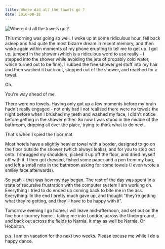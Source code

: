 ```yaml
---
title: Where did all the towels go ?
date: 2016-08-18
---
```


![Where did all the towels go ?](https://source.unsplash.com/ZYYS1kapOm8/1600x900)

This morning was going so well. I woke up at some ridiculous hour, fell back asleep and had quite the most bizarre dream in recent memory, and then woke again within moments of my phone erupting to tell me to get up. I got up, jumped in the shower (which is a ridiculous word to use really - I stepped into the shower while avoiding the jets of propably cold water, which turned out to be fine). I rubbed the free shower gel stuff into my hair and then washed it back out, stepped out of the shower, and reached for a towel.

Oh.

You're way ahead of me.

There were no towels. Having only got up a few moments before my brain hadn't really engaged - not only had I not realised there were no towels the night before when I brushed my teeth and washed my face, I didn't notice before getting in the shower either. So now I was stood in the middle of the bathroom, dripping all over the place, trying to think what to do next.

That's when I spied the floor mat.

Most hotels have a slightly heavier towel with a border, designed to go on the floor outside the shower (which always leaks), and for you to step out onto. I shrugged my shoulders, picked it up off the floor, and dried myself off with it. I then got dressed, fished some paper and a pen from my bag, and left a small note in the bathroom asking for some towels (I even wrote a smiley face afterwards).

So yeah - that was how my day began. The rest of the day was spent in a state of recursive frustration with the computer system I am working on. Everything I tried to do ended up coming back to bite me in the ass. Everything. In the end I pretty much gave up, and thought "they're getting what they're getting, and they'll have to be happy with it".

Tomorrow evening I go home. I will leave mid-afternoon, and set out on the five hour journey home - taking me into London, across the Underground, and back out across the fields to Narnia. It may as well be Narnia. Or Hobbiton.

p.s. I am on vacation for the next two weeks. Please excuse me while I do a happy dance.